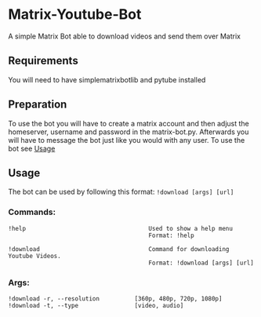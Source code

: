 # Matrix-Youtube-Bot
A simple Matrix Bot able to download videos and send them over Matrix

## Requirements

You will need to have simplematrixbotlib and pytube installed

## Preparation

To use the bot you will have to create a matrix account and then adjust the homeserver, username and password in the matrix-bot.py. Afterwards you will have to message the bot just like you would with any user. To use the bot see [Usage](https://github.com/NLion74/Matrix-Youtube-Bot#Usage)

## Usage

The bot can be used by following this format: ```!download [args] [url]```


### Commands:
```
!help                                   Used to show a help menu
                                        Format: !help

!download                               Command for downloading Youtube Videos.
                                        Format: !download [args] [url]
```

### Args:
```
!download -r, --resolution          [360p, 480p, 720p, 1080p]
!download -t, --type                [video, audio]
```
